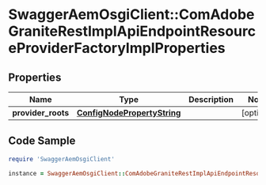 # SwaggerAemOsgiClient::ComAdobeGraniteRestImplApiEndpointResourceProviderFactoryImplProperties

## Properties

Name | Type | Description | Notes
------------ | ------------- | ------------- | -------------
**provider_roots** | [**ConfigNodePropertyString**](ConfigNodePropertyString.md) |  | [optional] 

## Code Sample

```ruby
require 'SwaggerAemOsgiClient'

instance = SwaggerAemOsgiClient::ComAdobeGraniteRestImplApiEndpointResourceProviderFactoryImplProperties.new(provider_roots: null)
```


